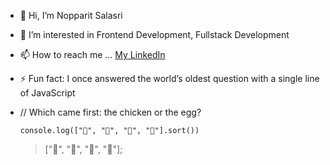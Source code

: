 - 👋 Hi, I’m Nopparit Salasri
- 👀 I’m interested in Frontend Development, Fullstack Development
- 📫 How to reach me ... <a href="https://www.linkedin.com/in/nopparit-salasri-549134302">My LinkedIn</a>
 
- ⚡ Fun fact:  I once answered the world’s oldest question with a single line of JavaScript
- // Which came first: the chicken or the egg?

      console.log(["🥚", "🐣", "🐥", "🐔"].sort())
    >["🐔", "🐣", "🐥", "🥚"];
